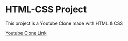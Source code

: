 # HTML-CSS Project
This project is a Youtube Clone made with HTML &amp; CSS

[Youtube Clone Link](http://127.0.0.1:5501/index.html)
